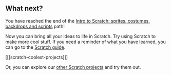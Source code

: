 ## What next?

You have reached the end of the [Intro to Scratch: sprites, costumes, backdrops and scripts](https://projects.raspberrypi.org/en/pathways/scratch-intro) path!

Now you can bring all your ideas to life in Scratch. Try using Scratch to make more cool stuff. If you need a reminder of what you have learned, you can go to the [Scratch guide](https://projects.raspberrypi.org/en/projects/getting-started-scratch).

[[[scratch-coolest-projects]]]

Or, you can explore our [other Scratch projects](https://projects.raspberrypi.org/en/projects?software%5B%5D=scratch&curriculum%5B%5D=%201) and try them out.

